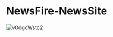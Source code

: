 # NewsFire-NewsSite


![v0dgcWstc2](https://user-images.githubusercontent.com/109097651/178756780-b2eeaf8c-5a76-4963-8df2-e82af3a7fac3.gif)
